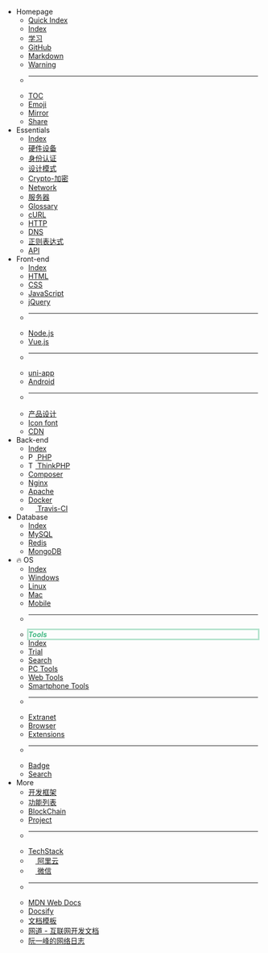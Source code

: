 - Homepage
    - [<i class="fa fa-flash fa-fw"></i> Quick Index](home/quick-index.md)
    - [<i class="fa fa-plane fa-fw"></i> Index](home/README.md)
    - [<i class="fa fa-book fa-fw"></i> 学习](home/book.md)
    - [<i class="fa fa-github fa-fw"></i> GitHub](os/tools/github.md)
    - [<i class="fa-fw icon octicon-file markdown-icon"></i> Markdown](os/tools/markdown.md)
    - [<i class="fa fa-warning light-red fa-fw"></i> Warning](home/README.md#warning)
    - <hr />
    - [<i class="fa fa-list-ul fa-fw"></i> TOC](home/toc.md)
    - [<i class="fa fa-smile-o fa-fw"></i> Emoji](home/emoji.md)
    - [<i class="fa fa-refresh fa-fw"></i> Mirror](home/README.md#镜像站)
    - [<i class="fa fa-slideshare fa-fw"></i> Share](home/good-share.md "干货分享")
- Essentials
    - [<i class="fa fa-rocket medium-red fa-fw"></i> Index](essential/README.md)
    - [<i class="ri-cpu-line"></i> 硬件设备](essential/hardware.md)
    - [<i class="ri-shield-user-line"></i> 身份认证](essential/identity.md)
    - [<i class="ri-pencil-ruler-2-line"></i> 设计模式](设计模式/README.md)
    - [<i class="ri-key-2-line"></i> Crypto-加密](essential/crypto.md)
    - [<i class="ri-earth-line"></i> Network](essential/internet.md)
    - [<i class="ri-server-line"></i> 服务器](essential/hosting.md)
    - [<i class="ri-book-3-line"></i> Glossary](essential/README.md)
    - [<i class="ri-link"></i> cURL](essential/curl.md)
    - [<i class="ri-questionnaire-line"></i> HTTP](essential/http.md)
    - [<i class="ri-questionnaire-line"></i> DNS](essential/dns.md)
    - [<i class="ri-questionnaire-line"></i> 正则表达式](essential/pcre.md)
    - [<i class="ri-questionnaire-line"></i> API](essential/api.md)
- Front-end
    - [<i class="fa fa-rocket medium-red fa-fw"></i> Index](front-end/README.md)
    - [<i class="fa fa-html5 medium-orange fa-fw"></i> HTML](front-end/html/README.md)
    - [<i class="fa fa-css3 medium-blue fa-fw"></i> CSS](front-end/css/README.md)
    - [<i class="icon octicon-file js-icon medium-yellow fa-fw"></i> JavaScript](front-end/javascript/README.md)
    - [<i class="icon octicon-file jquery-icon medium-blue fa-fw"></i> jQuery](front-end/jquery.md)
    - <hr />
    - [<i class="icon octicon-file node-icon fa-fw"></i> Node.js](front-end/node.js/README.md)
    - [<i class="icon octicon-file vue-icon light-green fa-fw"></i> Vue.js](front-end/vue/README.md)
    - <hr />
    - [<i class="iconfont icon-uniapp dark-green fa-fw"></i> uni-app](front-end/uniapp/README.md)
    - [<ion-icon name="logo-android"></ion-icon> Android](front-end/android.md)
    - <hr />
    - [<i class="ri-pencil-ruler-line"></i> 产品设计](front-end/design/README.md)
    - [<i class="fa fa-fonticons"></i> Icon font](front-end/iconfont.md)
    - [<i class="ri-download-cloud-2-line"></i> CDN](front-end/cdn.md)
- Back-end
    - [<i class="fa fa-rocket fa-fw medium-red"></i> Index](back-end/README.md)
    - [<img src="https://www.php.net/favicon.ico" alt=" PHP Icon" width="14" class="fa-fw" /> PHP](back-end/php/README.md)
    - [<img src="https://www.thinkphp.cn/Public/favicon.ico" alt="ThinkPHP Icon" width="14" class="fa-fw" /> ThinkPHP](back-end/thinkphp/README.md)
    - [<i class="icon octicon-file composer-icon medium-yellow fa-fw"></i> Composer](back-end/composer/README.md)
    - [<i class="icon octicon-file nginx-icon dark-green fa-fw"></i> Nginx](back-end/nginx.md)
    - [<i class="icon octicon-file apache-icon dark-pink fa-fw"></i> Apache](back-end/apache.md)
    - [<i class="icon octicon-file docker-icon dark-blue fa-fw"></i> Docker](back-end/docker.md "Docker")
    - [<img src="https://cdn.travis-ci.org/images/favicon-076a22660830dc325cc8ed70e7146a59.png" alt="" width="14" class="fa-fw" /> Travis-CI](back-end/travis-ci.md "Travis Ci")
- Database
    - [<i class="fa fa-rocket medium-red fa-fw"></i> Index](database/README.md)
    - [<i class="icon octicon-file mysql-icon dark-blue fa-fw"></i> MySQL](database/mysql/README.md)
    - [<i class="icon octicon-file redis-icon medium-red fa-fw"></i> Redis](database/redis/README.md)
    - [<i class="icon octicon-file mongodb-icon dark-green fa-fw"></i> MongoDB](database/mongodb.md)
- <span class="animate__animated animate__heartBeat animate__infinite animate__slow" style="display: inline-block;">🔥 OS</span>
    - [<i class="fa fa-rocket medium-red fa-fw"></i> Index](os/README.md)
    - [<i class="fa fa-windows fa-fw"></i> Windows](os/windows/README.md)
    - [<i class="fa fa-linux fa-fw"></i> Linux](os/linux/README.md)
    - [<i class="fa fa-apple fa-fw"></i> Mac](os/mac/README.md)
    - [<ion-icon name="phone-portrait-outline" class="fa-fw"></ion-icon> Mobile](os/mobile/README.md)
    - <hr />
    - <style>.navbar-item-tools {display: inline-block;width: 100%;color: #42b983;box-shadow: 0 0 0 3px rgb(66 185 131 / 40%);}@media screen and (max-width: 768px) {.navbar-item-tools {width: calc(100% - 15px);}}</style><strong><i class="navbar-item-tools"><i class="fa fa-wrench fa-fw"></i> Tools</i></strong>
    - [<i class="fa fa-rocket medium-red"></i> Index](os/tools/README.md)
    - [<i class="ri-test-tube-line medium-purple"></i> Trial](os/tools/trial.md)
    - [<i class="ri-search-line"></i> Search](os/tools/search.md)
    - [<i class="ri-apps-line medium-purple"></i> PC Tools](os/tools/应用工具.md) 
    - [<i class="ri-cloud-line"></i> Web Tools](os/tools/online.md "在线工具")
    - [<i class="ri-smartphone-line"></i> Smartphone Tools](os/mobile/mobile-app-list.md)
    - <hr />
    - [<i class="ri-magic-line dark-yellow"></i> Extranet](os/tools/vpn.md)
    - [<i class="ri-earth-line medium-green"></i> Browser](os/tools/browser.md "浏览器")
    - [<ion-icon name="extension-puzzle-outline"></ion-icon> Extensions](os/tools/browser-extensions)
    - <hr /> 
    - [<ion-icon name="medal-outline"></ion-icon> Badge](os/tools/custom.md)
    - [<ion-icon name="search-outline"></ion-icon> Search](os/tools/custom-search.md)
- More
    - [<i class="ri-layout-masonry-fill"></i> 开发框架](开发框架/README.md)
    - [<i class="ri-function-fill"></i> 功能列表](function-list/README.md)
    - [<i class="ri-git-commit-line"></i> BlockChain](blockchain/README.md)
    - [<i class="ri-building-2-fill light-red"></i> Project](project/README.md)
    - <hr />
    - [<i class="ri-stack-fill"></i> TechStack](tech-stack/README.md "技术栈")
    - [<img src="https://img.alicdn.com/tfs/TB1_ZXuNcfpK1RjSZFOXXa6nFXa-32-32.ico" width="14" valign="middle" /> 阿里云](tech-stack/aliyun.md)
    - [<img src="https://res.wx.qq.com/a/wx_fed/assets/res/NTI4MWU5.ico" width="14" /> 微信](tech-stack/weixin.md)
    - <hr />
    - [MDN Web Docs](https://developer.mozilla.org/zh-CN/)
    - [Docsify](os/tools/docsify.md)
    - [文档模板](home/document-template.md)
    - [网道 - 互联网开发文档](https://wangdoc.com/)
    - [阮一峰的网络日志](home/book.md#%e9%98%ae%e4%b8%80%e5%b3%b0%e7%9a%84%e7%bd%91%e7%bb%9c%e6%97%a5%e5%bf%97)
